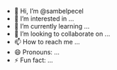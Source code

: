 - 👋 Hi, I’m @sambelpecel
- 👀 I’m interested in ...
- 🌱 I’m currently learning ...
- 💞️ I’m looking to collaborate on ...
- 📫 How to reach me ...
- 😄 Pronouns: ...
- ⚡ Fun fact: ...

<!---
sambelpecel/sambelpecel is a ✨ special ✨ repository because its `README.md` (this file) appears on your GitHub profile.
You can click the Preview link to take a look at your changes.
--->
